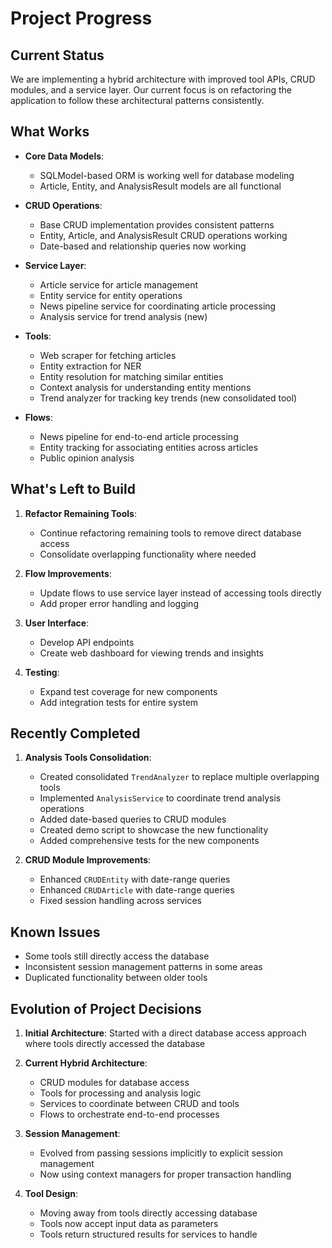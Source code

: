 # Project Progress

## Current Status

We are implementing a hybrid architecture with improved tool APIs, CRUD modules, and a service layer. Our current focus is on refactoring the application to follow these architectural patterns consistently.

## What Works

- **Core Data Models**:
  - SQLModel-based ORM is working well for database modeling
  - Article, Entity, and AnalysisResult models are all functional

- **CRUD Operations**:
  - Base CRUD implementation provides consistent patterns
  - Entity, Article, and AnalysisResult CRUD operations working
  - Date-based and relationship queries now working

- **Service Layer**:
  - Article service for article management
  - Entity service for entity operations
  - News pipeline service for coordinating article processing
  - Analysis service for trend analysis (new)

- **Tools**:
  - Web scraper for fetching articles
  - Entity extraction for NER  
  - Entity resolution for matching similar entities
  - Context analysis for understanding entity mentions
  - Trend analyzer for tracking key trends (new consolidated tool)

- **Flows**:
  - News pipeline for end-to-end article processing
  - Entity tracking for associating entities across articles
  - Public opinion analysis

## What's Left to Build

1. **Refactor Remaining Tools**:
   - Continue refactoring remaining tools to remove direct database access
   - Consolidate overlapping functionality where needed

2. **Flow Improvements**:
   - Update flows to use service layer instead of accessing tools directly
   - Add proper error handling and logging

3. **User Interface**:
   - Develop API endpoints
   - Create web dashboard for viewing trends and insights

4. **Testing**:
   - Expand test coverage for new components
   - Add integration tests for entire system

## Recently Completed

1. **Analysis Tools Consolidation**:
   - Created consolidated `TrendAnalyzer` to replace multiple overlapping tools
   - Implemented `AnalysisService` to coordinate trend analysis operations
   - Added date-based queries to CRUD modules
   - Created demo script to showcase the new functionality
   - Added comprehensive tests for the new components

2. **CRUD Module Improvements**:
   - Enhanced `CRUDEntity` with date-range queries
   - Enhanced `CRUDArticle` with date-range queries
   - Fixed session handling across services

## Known Issues

- Some tools still directly access the database
- Inconsistent session management patterns in some areas
- Duplicated functionality between older tools

## Evolution of Project Decisions

1. **Initial Architecture**: Started with a direct database access approach where tools directly accessed the database

2. **Current Hybrid Architecture**:
   - CRUD modules for database access
   - Tools for processing and analysis logic
   - Services to coordinate between CRUD and tools
   - Flows to orchestrate end-to-end processes

3. **Session Management**:
   - Evolved from passing sessions implicitly to explicit session management
   - Now using context managers for proper transaction handling

4. **Tool Design**:
   - Moving away from tools directly accessing database
   - Tools now accept input data as parameters
   - Tools return structured results for services to handle
